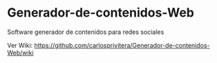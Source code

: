 # Generador-de-contenidos-Web
Software generador de contenidos para redes sociales

Ver Wiki: https://github.com/carlosprivitera/Generador-de-contenidos-Web/wiki
